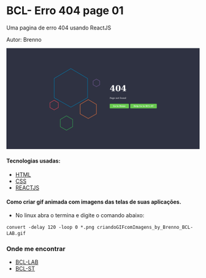 # BCL- Erro 404 page 01

Uma pagina de erro 404 usando ReactJS

Autor: Brenno


![tela](/public/bcl-lab_screen.gif)

#### Tecnologias usadas:
- [HTML](https://www.w3schools.com/html/default.asp)
- [CSS](https://developer.mozilla.org/pt-BR/docs/Web/CSS)
- [REACTJS](https://reactjs.org/)


#### Como criar gif animada com imagens das telas de suas aplicações.

- No linux abra o termina e digite o comando abaixo:
```bach
convert -delay 120 -loop 0 *.png criandoGIFcomImagens_by_Brenno_BCL-LAB.gif
```

### Onde me encontrar

- [BCL-LAB](https://www.youtube.com/channel/UCr2gZzk_SAA53JzfRw7BL7g)
- [BCL-ST](https://www.bcl-st.com.br)